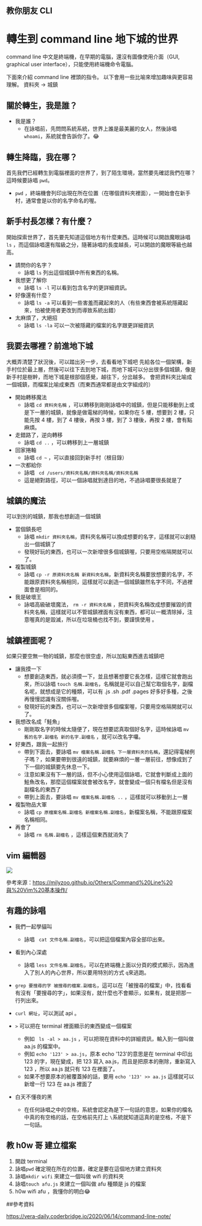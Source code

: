 ## 教你朋友 CLI


# 轉生到 command line 地下城的世界 

command line 中文是終端機，在早期的電腦，還沒有圖像使用介面（GUI, graphical user interface），只能使用終端機命令電腦。

下面來介紹 command line 裡頭的指令。
以下會用一些比喻來增加趣味與更容易理解。
資料夾 -> 城鎮

## 關於轉生，我是誰？

* 我是誰？
	*  在詠唱前，先問問系統系統，世界上誰是最美麗的女人，然後詠唱`whoami`，系統就會告訴你了。😂

## 轉生降臨，我在哪？

首先我們已經轉生到電腦裡面的世界了，到了陌生環境，當然要先確認我們在哪？這時候要詠唱 `pwd`。

* `pwd` ，終端機會列印出現在所在位置（在哪個資料夾裡面），一開始會在新手村，通常會是以你的名字命名的喔。

## 新手村長怎樣？有什麼？

開始探索世界了，首先要先知道這個地方有什麼東西。這時候可以開啟魔眼詠唱 `ls` ，而這個詠唱還有階級之分，隨著詠唱的長度越長，可以開啟的魔眼等級也越高。

* 請問你的名字？
	* 詠唱 `ls` 列出這個城鎮中所有東西的名稱。
* 我想更了解你
	* 詠唱 `ls -l` 可以看到包含名字的更詳細資訊。
* 好像還有什麼？
	*  詠唱 `ls -a` 可以看到一些害羞而藏起來的人（有些東西會被系統隱藏起來，怕被使用者更改到而導致系統出錯）
* 太麻煩了，大絕招
	* 詠唱 `ls -la` 可以一次被隱藏的檔案的名字跟更詳細資訊

## 我要去哪裡？前進地下城

大概弄清楚了狀況後，可以踏出另一步，去看看地下城吧
先給各位一個架構，新手村位於最上層，然後可以往下去到地下城，而地下城可以分出很多個城鎮，像是新手村是樹幹，而地下城是根部個感覺，越往下，分岔越多。
會把資料夾比喻成一個城鎮，而檔案比喻成東西（而東西通常都是由文字組成的）

* 開始轉移魔法
	* 詠唱 `cd 資料夾名稱` ，可以轉移到剛剛詠唱中的城鎮，但是只能移動到上或是下一層的城鎮，就像是做電梯的時候，如果你在 5 樓，想要到 2 樓，只能先按 4 樓，到了 4 樓後，再按 3 樓，到了 3 樓後，再按 2 樓，會有點麻煩。
*  走錯路了，逆向轉移
	* 詠唱 `cd ..` ，可以轉移到上一層城鎮
* 回家捲軸
	* 詠唱 `cd ~` ，可以直接回到新手村（根目錄）
* 一次都給你
	* 	詠唱 ` cd /users/資料夾名稱/資料夾名稱/資料夾名稱`
	*  這是絕對路徑，可以一個詠唱就到達目的地，不過詠唱要很長就是了


## 城鎮的魔法
可以到別的城鎮，那我也想創造一個城鎮

* 當個鎮長吧
	* 詠唱 `mkdir 資料夾名稱`，資料夾名稱可以換成想要的名字，這樣就可以創糙出一個城鎮了
	*  發現好玩的東西，也可以一次新增很多個城鎮喔，只要用空格隔開就可以了。
* 複製城鎮
	* 詠唱 `cp -r 原資料夾名稱 新資料夾名稱`，新資料夾名稱要放想要的名字，不能跟原資料夾名稱相同，這樣就可以創造一個城鎮雖然名字不同，不過裡面會是相同的。
*  我是破壞王
	* 詠唱高級破壞魔法， `rm -r 資料夾名稱` ，把資料夾名稱改成想要摧毀的資料夾名稱，這樣就可以不管城鎮裡面有沒有東西，都可以一概清除掉，注意喔真的是毀滅，所以在垃圾桶也找不到，要謹慎使用 。

## 城鎮裡面呢？
如果只要空無一物的城鎮，那麼也很空虛，所以加點東西進去城鎮吧

* 讓我摸一下
	* 想要創造東西，就必須摸一下，並且想著想要它長怎樣，這樣它就會跑出來，所以詠唱 `touch 名稱.副檔名`，名稱就是可以自己幫它取個名字，副檔名呢，就想成是它的種類，可以有 .js .sh .pdf .pages 好多好多種，之後再慢慢認識有沒關係喔。
	* 發現好玩的東西，也可以一次新增很多個檔案喔，只要用空格隔開就可以了。
* 我想改名成「鮭魚」
	* 剛剛取名字的時候太隨便了，現在想要認真取個好名字，這時候詠唱 `mv 舊的名字.副檔名 新的名字.副檔名` ，就可以改名字囉。
* 好東西，跟我一起旅行
	* 帶到下面去，要詠唱 `mv 檔案名稱.副檔名 下一層資料夾的名稱`，還記得電梯例子嗎？，如果要帶到很遠的城鎮，就要麻煩的一層一層前往，想像成到了下一個的城鎮要先休息一下。
	* 注意如果沒有下一層的話，但不小心使用這個詠唱，它就會判斷成上面的鮭魚改名，那麼這個檔案就會被改名字，就會變成一個只有檔名但是沒有副檔名的東西了
	* 帶到上面去，要詠唱 `mv 檔案名稱.副檔名 ..` ，這樣就可以移動到上一層
* 複製物品大軍
	*  詠唱 `cp 原檔案名稱.副檔名 新檔案名稱.副檔名`，新檔案名稱，不能跟原檔案名稱相同。
* 再會了
	* 詠唱 `rm 名稱.副檔名` ，這樣這個東西就消失了


## vim 編輯器

![](https://milyzoo.github.io/Others/Command%20Line%20與%20Vim%20基本操作/13.jpg)

參考來源：https://milyzoo.github.io/Others/Command%20Line%20與%20Vim%20基本操作/

## 有趣的詠唱

* 我們一起學貓叫
	* 詠唱 ` cat 文件名稱.副檔名`，可以把這個檔案內容全部印出來。
* 看到內心深處
	* 詠唱 `less 文件名稱.副檔名`，可以在終端機上面以分頁的模式顯示，因為進入了別人的內心世界，所以要用特別的方式 `q`來逃跑。


* `grep 要搜尋的字 被搜尋的檔案.副檔名`，這可以在「被搜尋的檔案」中，找看看有沒有「要搜尋的字」，如果沒有，就什麼也不會顯示，如果有，就是把那一行列出來。
* `curl 網址`，可以測試 api 。
* `>` 可以把在 terminal 裡面顯示的東西變成一個檔案
	* 例如 ` ls -al > aa.js` ，可以把現在資料中的詳細資訊，輸入到一個叫做 aa.js 的檔案中。
	* 例如 `echo '123' > aa.js`，原本 echo '123'的意思是在 terminal 中印出 123 的字，現在變成，把 123 寫入 aa.js，而且是把原本的刪除，重新寫入 123 ，所以 aa.js 就只有 123 在裡面了。
	* 如果不想要原本的被覆蓋掉的話，要用 `echo '123' >> aa.js` 這樣就可以新增一行 123 在 aa.js 裡面了
* 白天不懂夜的黑
	* 在任何詠唱之中的空格，系統會認定為是下一句話的意思，如果你的檔名中真的有空格的話，在空格前先打上 `\`系統就知道這真的是空格，不是下一句話。


## 教 h0w 哥 建立檔案

1. 開啟 terminal
2.  詠唱`pwd` 確定現在所在的位置，確定是要在這個地方建立資料夾
3. 詠唱`mkdir wifi` 來建立一個叫做 wifi 的資料夾
4. 詠唱`touch afu.js` 來建立一個叫做 afu 種類是 js 的檔案
5. h0w wifi afu ，我懂你的明白😂

##參考資料

https://vera-daily.coderbridge.io/2020/06/14/command-line-note/
